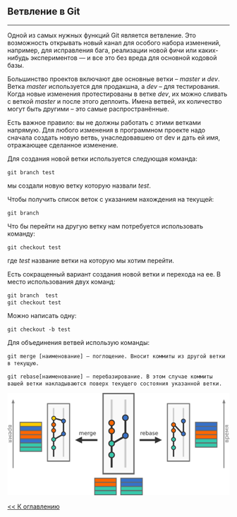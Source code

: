## Ветвление в Git
---
Одной из самых нужных функций Git является ветвление. Это возможность открывать новый канал для особого набора изменений, например, для исправления бага, реализации новой фичи или каких-нибудь экспериментов — и все это без вреда для основной кодовой базы.

Большинство проектов включают две основные ветки – *master* и *dev*. Ветка *master* используется для продакшна, а *dev* – для тестирования. Когда новые изменения протестированы в ветке *dev*, их можно сливать с веткой *master* и после этого деплоить. Имена ветвей, их количество могут быть другими – это самые распространённые.

Есть важное правило: вы не должны работать с этими ветками напрямую. Для любого изменения в программном проекте надо сначала создать новую ветвь, унаследовавшею от dev и дать ей имя, отражающее сделанное изменение.

Для создания новой ветки используется следующая команда:
~~~
git branch test
~~~
мы создали новую ветку которую назвали *test*. 

Чтобы получить список веток с указанием нахождения на текущей:
~~~
git branch
~~~
Что бы перейти на другую ветку нам потребуется использовать команду:
~~~
git checkout test
~~~
где *test* название ветки на которую мы хотим перейти.

Есть сокращенный вариант создания новой ветки и перехода на ее. В место использования двух команд:
~~~
git branch  test
git checkout test
~~~
Можно написать одну:
~~~
git checkout -b test
~~~
Для объединения ветвей использую команды:
~~~
git merge [наименование] — поглощение. Вносит коммиты из другой ветки в текущую.
~~~
~~~
git rebase[наименование] — перебазирование. В этом случае коммиты вашей ветки накладываются поверх текущего состояния указанной ветки.
~~~
![union branch](./assets/union_branch.png)

[<< К оглавлению](./readme.md)